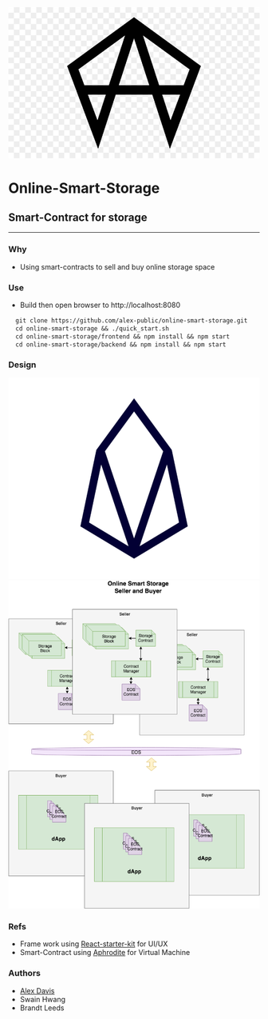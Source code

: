 ![oss-icon](./assets/oss-icon.png)
# Online-Smart-Storage 
## Smart-Contract for storage
----------------------
### Why

- Using smart-contracts to sell and buy online storage space

### Use

- Build then open browser to http://localhost:8080

```
  git clone https://github.com/alex-public/online-smart-storage.git
  cd online-smart-storage && ./quick_start.sh
  cd online-smart-storage/frontend && npm install && npm start
  cd online-smart-storage/backend && npm install && npm start
```

### Design
![eos](./assets/eos-icon.png)
![seller and buyer](./assets/Online-Smart-Storage.png)

### Refs
- Frame work using [React-starter-kit](https://github.com/kriasoft/react-starter-kit) for UI/UX
- Smart-Contract using [Aphrodite](https://github.com/airbnb/hypernova) for Virtual Machine

### Authors
- [Alex Davis](https://www.alex2006hw.com/)
- Swain Hwang
- Brandt Leeds
